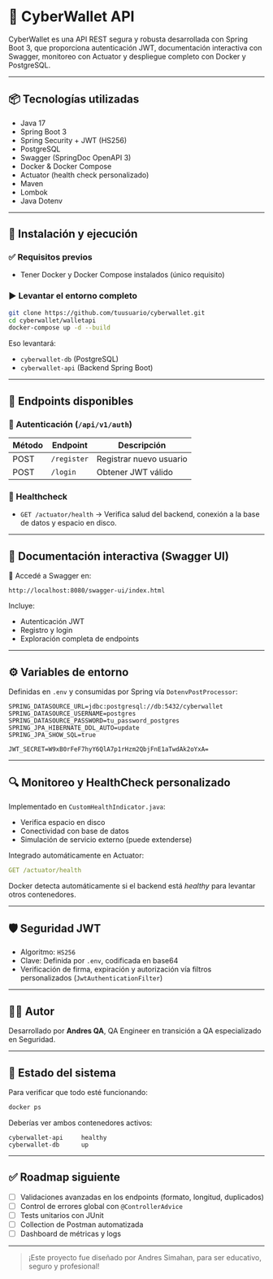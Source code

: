 # 🏦 CyberWallet API

CyberWallet es una API REST segura y robusta desarrollada con Spring Boot 3, que proporciona autenticación JWT, documentación interactiva con Swagger, monitoreo con Actuator y despliegue completo con Docker y PostgreSQL.

---

## 📦 Tecnologías utilizadas

- Java 17
- Spring Boot 3
- Spring Security + JWT (HS256)
- PostgreSQL
- Swagger (SpringDoc OpenAPI 3)
- Docker & Docker Compose
- Actuator (health check personalizado)
- Maven
- Lombok
- Java Dotenv

---

## 🚀 Instalación y ejecución

### ✅ Requisitos previos

- Tener Docker y Docker Compose instalados (único requisito)

### ▶️ Levantar el entorno completo

```bash
git clone https://github.com/tuusuario/cyberwallet.git
cd cyberwallet/walletapi
docker-compose up -d --build
```

Eso levantará:
- `cyberwallet-db` (PostgreSQL)
- `cyberwallet-api` (Backend Spring Boot)

---

## 🧪 Endpoints disponibles

### 🔐 Autenticación (`/api/v1/auth`)

| Método | Endpoint     | Descripción              |
|--------|--------------|--------------------------|
| POST   | `/register`  | Registrar nuevo usuario  |
| POST   | `/login`     | Obtener JWT válido       |

### 🧠 Healthcheck

- `GET /actuator/health` → Verifica salud del backend, conexión a la base de datos y espacio en disco.

---

## 🧾 Documentación interactiva (Swagger UI)

📄 Accedé a Swagger en:

```
http://localhost:8080/swagger-ui/index.html
```

Incluye:
- Autenticación JWT
- Registro y login
- Exploración completa de endpoints

---

## ⚙️ Variables de entorno

Definidas en `.env` y consumidas por Spring vía `DotenvPostProcessor`:

```
SPRING_DATASOURCE_URL=jdbc:postgresql://db:5432/cyberwallet
SPRING_DATASOURCE_USERNAME=postgres
SPRING_DATASOURCE_PASSWORD=tu_password_postgres
SPRING_JPA_HIBERNATE_DDL_AUTO=update
SPRING_JPA_SHOW_SQL=true

JWT_SECRET=W9xB0rFeF7hyY6QlA7p1rHzm2QbjFnE1aTwdAk2oYxA=
```

---

## 🔍 Monitoreo y HealthCheck personalizado

Implementado en `CustomHealthIndicator.java`:
- Verifica espacio en disco
- Conectividad con base de datos
- Simulación de servicio externo (puede extenderse)

Integrado automáticamente en Actuator:

```yaml
GET /actuator/health
```

Docker detecta automáticamente si el backend está *healthy* para levantar otros contenedores.

---

## 🛡️ Seguridad JWT

- Algoritmo: `HS256`
- Clave: Definida por `.env`, codificada en base64
- Verificación de firma, expiración y autorización vía filtros personalizados (`JwtAuthenticationFilter`)

---

## 👨‍💻 Autor

Desarrollado por **Andres QA**, QA Engineer en transición a QA especializado en Seguridad.

---

## 🐳 Estado del sistema

Para verificar que todo esté funcionando:

```bash
docker ps
```

Deberías ver ambos contenedores activos:

```
cyberwallet-api     healthy
cyberwallet-db      up
```

---

## ✅ Roadmap siguiente

- [ ] Validaciones avanzadas en los endpoints (formato, longitud, duplicados)
- [ ] Control de errores global con `@ControllerAdvice`
- [ ] Tests unitarios con JUnit
- [ ] Collection de Postman automatizada
- [ ] Dashboard de métricas y logs

---

> ¡Este proyecto fue diseñado por Andres Simahan, para ser educativo, seguro y profesional!